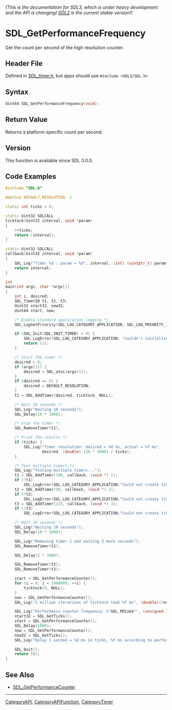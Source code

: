###### (This is the documentation for SDL3, which is under heavy development and the API is changing! [SDL2](https://wiki.libsdl.org/SDL2/) is the current stable version!)
# SDL_GetPerformanceFrequency

Get the count per second of the high resolution counter.

## Header File

Defined in [SDL_timer.h](https://github.com/libsdl-org/SDL/blob/main/include/SDL3/SDL_timer.h), but apps should use `#include <SDL3/SDL.h>`

## Syntax

```c
Uint64 SDL_GetPerformanceFrequency(void);

```

## Return Value

Returns a platform-specific count per second.

## Version

This function is available since SDL 3.0.0.

## Code Examples

```c++
#include "SDL.h"

#define DEFAULT_RESOLUTION  1

static int ticks = 0;

static Uint32 SDLCALL
ticktock(Uint32 interval, void *param)
{
    ++ticks;
    return (interval);
}

static Uint32 SDLCALL
callback(Uint32 interval, void *param)
{
    SDL_Log("Timer %d : param = %d", interval, (int) (uintptr_t) param);
    return interval;
}

int
main(int argc, char *argv[])
{
    int i, desired;
    SDL_TimerID t1, t2, t3;
    Uint32 start32, now32;
    Uint64 start, now;

    /* Enable standard application logging */
    SDL_LogSetPriority(SDL_LOG_CATEGORY_APPLICATION, SDL_LOG_PRIORITY_INFO);

    if (SDL_Init(SDL_INIT_TIMER) < 0) {
        SDL_LogError(SDL_LOG_CATEGORY_APPLICATION, "Couldn't initialize SDL: %s", SDL_GetError());
        return (1);
    }

    /* Start the timer */
    desired = 0;
    if (argv[1]) {
        desired = SDL_atoi(argv[1]);
    }
    if (desired == 0) {
        desired = DEFAULT_RESOLUTION;
    }
    t1 = SDL_AddTimer(desired, ticktock, NULL);

    /* Wait 10 seconds */
    SDL_Log("Waiting 10 seconds");
    SDL_Delay(10 * 1000);

    /* Stop the timer */
    SDL_RemoveTimer(t1);

    /* Print the results */
    if (ticks) {
        SDL_Log("Timer resolution: desired = %d ms, actual = %f ms",
                desired, (double) (10 * 1000) / ticks);
    }

    /* Test multiple timers */
    SDL_Log("Testing multiple timers...");
    t1 = SDL_AddTimer(100, callback, (void *) 1);
    if (!t1)
        SDL_LogError(SDL_LOG_CATEGORY_APPLICATION,"Could not create timer 1: %s", SDL_GetError());
    t2 = SDL_AddTimer(50, callback, (void *) 2);
    if (!t2)
        SDL_LogError(SDL_LOG_CATEGORY_APPLICATION,"Could not create timer 2: %s", SDL_GetError());
    t3 = SDL_AddTimer(233, callback, (void *) 3);
    if (!t3)
        SDL_LogError(SDL_LOG_CATEGORY_APPLICATION,"Could not create timer 3: %s", SDL_GetError());

    /* Wait 10 seconds */
    SDL_Log("Waiting 10 seconds");
    SDL_Delay(10 * 1000);

    SDL_Log("Removing timer 1 and waiting 5 more seconds");
    SDL_RemoveTimer(t1);

    SDL_Delay(5 * 1000);

    SDL_RemoveTimer(t2);
    SDL_RemoveTimer(t3);

    start = SDL_GetPerformanceCounter();
    for (i = 0; i < 1000000; ++i) {
        ticktock(0, NULL);
    }
    now = SDL_GetPerformanceCounter();
    SDL_Log("1 million iterations of ticktock took %f ms", (double)((now - start)*1000) / SDL_GetPerformanceFrequency());

    SDL_Log("Performance counter frequency: %"SDL_PRIu64"", (unsigned long long) SDL_GetPerformanceFrequency());
    start32 = SDL_GetTicks();
    start = SDL_GetPerformanceCounter();
    SDL_Delay(1000);
    now = SDL_GetPerformanceCounter();
    now32 = SDL_GetTicks();
    SDL_Log("Delay 1 second = %d ms in ticks, %f ms according to performance counter", (now32-start32), (double)((now - start)*1000) / SDL_GetPerformanceFrequency());

    SDL_Quit();
    return (0);
}
```

## See Also

* [SDL_GetPerformanceCounter](SDL_GetPerformanceCounter)

----
[CategoryAPI](CategoryAPI), [CategoryAPIFunction](CategoryAPIFunction), [CategoryTimer](CategoryTimer)


